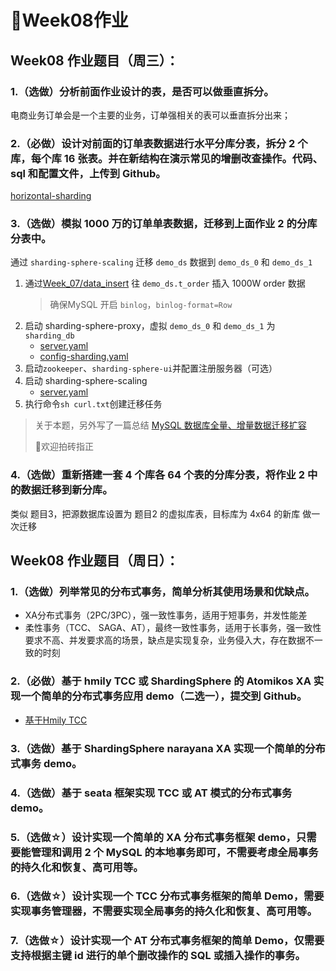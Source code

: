 # 🍃Week08作业
## Week08 作业题目（周三）：
### 1.（选做）分析前面作业设计的表，是否可以做垂直拆分。
电商业务订单会是一个主要的业务，订单强相关的表可以垂直拆分出来；

### 2.（必做）设计对前面的订单表数据进行水平分库分表，拆分 2 个库，每个库 16 张表。并在新结构在演示常见的增删改查操作。代码、sql 和配置文件，上传到 Github。

[horizontal-sharding](12.horizontal-sharding)

### 3.（选做）模拟 1000 万的订单单表数据，迁移到上面作业 2 的分库分表中。

通过 `sharding-sphere-scaling` 迁移 `demo_ds` 数据到 `demo_ds_0` 和 `demo_ds_1`
1. 通过[Week_07/data_insert](../Week_07/data_insert) 往 `demo_ds.t_order` 插入 1000W order 数据
   > 确保MySQL 开启 `binlog`，`binlog-format=Row`
2. 启动 sharding-sphere-proxy，虚拟 `demo_ds_0` 和 `demo_ds_1` 为 `sharding_db`
   - [server.yaml](./13.data-scaling/proxy-server.yaml)
   - [config-sharding.yaml](./13.data-scaling/config-sharding.yaml)
3. 启动`zookeeper`、`sharding-sphere-ui`并配置注册服务器（可选）
4. 启动 sharding-sphere-scaling
   - [server.yaml](./13.data-scaling/scaling-server.yaml)
5. 执行命令`sh curl.txt`创建迁移任务

> 关于本题，另外写了一篇总结 [MySQL 数据库全量、增量数据迁移扩容](https://www.yuque.com/docs/share/95c84494-569c-481b-bf32-cce672b65e83)
> 
> 👏欢迎拍砖指正

### 4.（选做）重新搭建一套 4 个库各 64 个表的分库分表，将作业 2 中的数据迁移到新分库。
类似 题目3，把源数据库设置为 题目2 的虚拟库表，目标库为 4x64 的新库 做一次迁移

## Week08 作业题目（周日）：

### 1.（选做）列举常见的分布式事务，简单分析其使用场景和优缺点。
- XA分布式事务（2PC/3PC），强一致性事务，适用于短事务，并发性能差
- 柔性事务（TCC、 SAGA、AT），最终一致性事务，适用于长事务，强一致性要求不高、并发要求高的场景，缺点是实现复杂，业务侵入大，存在数据不一致的时刻
### 2.（必做）基于 hmily TCC 或 ShardingSphere 的 Atomikos XA 实现一个简单的分布式事务应用 demo（二选一），提交到 Github。
- [基于Hmily TCC](./22.distributed-transaction-demo/hmily-dubbo-demo)
### 3.（选做）基于 ShardingSphere narayana XA 实现一个简单的分布式事务 demo。
### 4.（选做）基于 seata 框架实现 TCC 或 AT 模式的分布式事务 demo。
### 5.（选做☆）设计实现一个简单的 XA 分布式事务框架 demo，只需要能管理和调用 2 个 MySQL 的本地事务即可，不需要考虑全局事务的持久化和恢复、高可用等。
### 6.（选做☆）设计实现一个 TCC 分布式事务框架的简单 Demo，需要实现事务管理器，不需要实现全局事务的持久化和恢复、高可用等。
### 7.（选做☆）设计实现一个 AT 分布式事务框架的简单 Demo，仅需要支持根据主键 id 进行的单个删改操作的 SQL 或插入操作的事务。